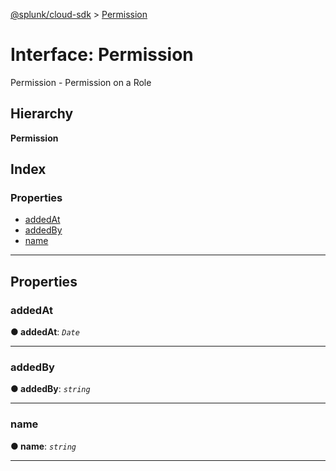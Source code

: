 [@splunk/cloud-sdk](../README.md) > [Permission](../interfaces/permission.md)

# Interface: Permission

Permission - Permission on a Role

## Hierarchy

**Permission**

## Index

### Properties

* [addedAt](permission.md#addedat)
* [addedBy](permission.md#addedby)
* [name](permission.md#name)

---

## Properties

<a id="addedat"></a>

###  addedAt

**● addedAt**: *`Date`*

___
<a id="addedby"></a>

###  addedBy

**● addedBy**: *`string`*

___
<a id="name"></a>

###  name

**● name**: *`string`*

___

